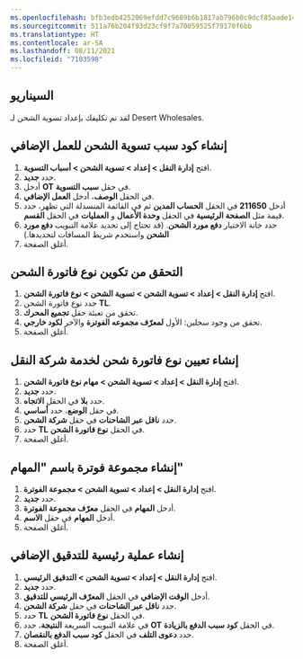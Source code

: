 ```yaml
---
ms.openlocfilehash: bfb3edb4252069efdd7c9689b6b1817ab796b0c9dcf85aade143717f815bcc4a
ms.sourcegitcommit: 511a76b204f93d23cf9f7a70059525f79170f6bb
ms.translationtype: HT
ms.contentlocale: ar-SA
ms.lasthandoff: 08/11/2021
ms.locfileid: "7103598"
---
```

## <a name="scenario"></a>السيناريو

لقد تم تكليفك بإعداد تسوية الشحن لـ Desert Wholesales.

## <a name="create-a-freight-reconciliation-reason-code-for-overtime"></a>إنشاء كود سبب تسوية الشحن للعمل الإضافي

1.  افتح **إدارة النقل > إعداد > تسوية الشحن > أسباب التسوية**.
2.  حدد **جديد**.
3.  أدخل **OT** في حقل **سبب التسوية**.
4.  في الحقل **الوصف**، أدخل **‏‫العمل الإضافي‬**.
5.  أدخل **211650** في الحقل **الحساب المدين** ثم في القائمة المنسدلة التي تظهر، حدد قيمة مثل **الصفحة الرئيسية** في الحقل **وحدة الأعمال** و **العمليات** في الحقل **القسم**.
6.  حدد خانة الاختيار **دفع مورد الشحن**. (قد تحتاج إلى تحديد علامة التبويب **‬‏‫دفع مورد الشحن** واستخدم شريط المسافات لتحديدها.)
7.  أغلق الصفحة.

## <a name="verify-that-the-freight-bill-type-is-configured"></a>التحقق من تكوين نوع فاتورة الشحن 

1.  افتح **إدارة النقل > إعداد > تسوية الشحن > تسوية الشحن > نوع فاتورة الشحن**.
2.  حدد نوع فاتورة الشحن **TL**.
3.  تحقق من تعبئة حقل **تجميع المحرك**.
4.  تحقق من وجود سجلين: الأول **لمعرّف مجموعه الفوترة** والآخر **لكود خارجي**.
5.  أغلق الصفحة.

## <a name="create-a-freight-bill-type-assignment-for-the-truck-carrier-service"></a>إنشاء تعيين نوع فاتورة شحن لخدمة شركة النقل‬

1.  افتح **إدارة النقل > إعداد > تسوية الشحن > مهام نوع فاتورة الشحن**.
2.  حدد **جديد**.
3.  حدد **بلا‬** في الحقل **الاتجاه**.
4.  في حقل **الوضع‬**، حدد **أساسي**.
5.  حدد **ناقل عبر الشاحنات** في حقل **شركة الشحن**.
6.  حدد **TL** في الحقل **نوع فاتورة الشحن**.
7.  أغلق الصفحة.

## <a name="create-a-billing-group-named-duties"></a>إنشاء مجموعة فوترة باسم "المهام"

1.  افتح **إدارة النقل > إعداد > تسوية الشحن > مجموعة الفوترة**.
2.  حدد **جديد**.
3.  أدخل **المهام** في الحقل **معرّف مجموعة الفوترة**.
4.  أدخل **المهام** في حقل **الاسم**.
5.  أغلق الصفحة.

## <a name="create-an-audit-master-for-overtime"></a>إنشاء عملية رئيسية للتدقيق الإضافي

1.  افتح **إدارة النقل > إعداد > تسوية الشحن > التدقيق الرئيسي**.
2.  حدد **جديد**.
3.  أدخل **الوقت الإضافي** في الحقل **المعرّف الرئيسي للتدقيق**.
4.  حدد **ناقل عبر الشاحنات** في حقل **شركة الشحن**.
5.  حدد **TL** في الحقل **نوع فاتورة الشحن**.
6.  في علامة التبويب السريعة **النتيجة**، حدد **OT** في الحقل **كود سبب الدفع بالزيادة**.
7.  حدد **دعوى التلف** في الحقل **كود سبب الدفع بالنقصان**.
8.  أغلق الصفحة.

